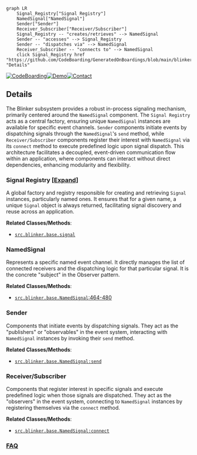 ```mermaid
graph LR
    Signal_Registry["Signal Registry"]
    NamedSignal["NamedSignal"]
    Sender["Sender"]
    Receiver_Subscriber["Receiver/Subscriber"]
    Signal_Registry -- "creates/retrieves" --> NamedSignal
    Sender -- "accesses" --> Signal_Registry
    Sender -- "dispatches via" --> NamedSignal
    Receiver_Subscriber -- "connects to" --> NamedSignal
    click Signal_Registry href "https://github.com/CodeBoarding/GeneratedOnBoardings/blob/main/blinker/Signal_Registry.md" "Details"
```

[![CodeBoarding](https://img.shields.io/badge/Generated%20by-CodeBoarding-9cf?style=flat-square)](https://github.com/CodeBoarding/GeneratedOnBoardings)[![Demo](https://img.shields.io/badge/Try%20our-Demo-blue?style=flat-square)](https://www.codeboarding.org/demo)[![Contact](https://img.shields.io/badge/Contact%20us%20-%20contact@codeboarding.org-lightgrey?style=flat-square)](mailto:contact@codeboarding.org)

## Details

The Blinker subsystem provides a robust in-process signaling mechanism, primarily centered around the `NamedSignal` component. The `Signal Registry` acts as a central factory, ensuring unique `NamedSignal` instances are available for specific event channels. `Sender` components initiate events by dispatching signals through the `NamedSignal`'s `send` method, while `Receiver/Subscriber` components register their interest with `NamedSignal` via its `connect` method to execute predefined logic upon signal dispatch. This architecture facilitates a decoupled, event-driven communication flow within an application, where components can interact without direct dependencies, enhancing modularity and flexibility.

### Signal Registry [[Expand]](./Signal_Registry.md)
A global factory and registry responsible for creating and retrieving `Signal` instances, particularly named ones. It ensures that for a given name, a unique `Signal` object is always returned, facilitating signal discovery and reuse across an application.


**Related Classes/Methods**:

- <a href="https://github.com/pallets-eco/blinker/blob/main/src/blinker/base.py" target="_blank" rel="noopener noreferrer">`src.blinker.base.signal`</a>


### NamedSignal
Represents a specific named event channel. It directly manages the list of connected receivers and the dispatching logic for that particular signal. It is the concrete "subject" in the Observer pattern.


**Related Classes/Methods**:

- <a href="https://github.com/pallets-eco/blinker/blob/main/src/blinker/base.py#L464-L480" target="_blank" rel="noopener noreferrer">`src.blinker.base.NamedSignal`:464-480</a>


### Sender
Components that initiate events by dispatching signals. They act as the "publishers" or "observables" in the event system, interacting with `NamedSignal` instances by invoking their `send` method.


**Related Classes/Methods**:

- <a href="https://github.com/pallets-eco/blinker/blob/main/src/blinker/base.py" target="_blank" rel="noopener noreferrer">`src.blinker.base.NamedSignal:send`</a>


### Receiver/Subscriber
Components that register interest in specific signals and execute predefined logic when those signals are dispatched. They act as the "observers" in the event system, connecting to `NamedSignal` instances by registering themselves via the `connect` method.


**Related Classes/Methods**:

- <a href="https://github.com/pallets-eco/blinker/blob/main/src/blinker/base.py" target="_blank" rel="noopener noreferrer">`src.blinker.base.NamedSignal:connect`</a>




### [FAQ](https://github.com/CodeBoarding/GeneratedOnBoardings/tree/main?tab=readme-ov-file#faq)